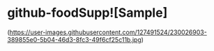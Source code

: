 # github-foodSupp![Sample]
(https://user-images.githubusercontent.com/127491524/230026903-389855e0-5b04-46d3-8fc3-49f6cf25c11b.jpg)

